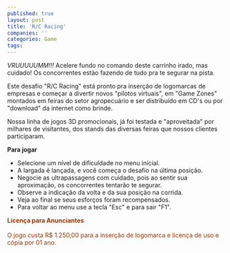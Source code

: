 ```yaml
---
published: true
layout: post
title: 'R/C Racing'
companies: ''
categories: Game
tags: 
---
```

<span style="font-style: italic;">VRUUUUUMM!!!</span> Acelere fundo no comando deste carrinho irado, mas cuidado! Os concorrentes estão fazendo de tudo pra te segurar na pista.

Este desafio "R/C Racing" está pronto pra inserção de logomarcas de empresas e começar a divertir novos "pilotos virtuais", em "Game Zones" montados em feiras do setor agropecuário e ser distribuído em CD's ou por "download" da internet como brinde.



Nossa linha de jogos 3D promocionais, já foi testada e "aproveitada" por milhares de visitantes, dos stands das diversas feiras que nossos clientes participaram.

<a href="{{ site.baseurl }}/wp-content/uploads/2005/10/rcracing4.jpg">
</a>
 <a href="{{ site.baseurl }}/wp-content/uploads/2005/10/rcracing3.jpg">
</a>
 


<span style="font-weight: bold;">Para jogar</span>

- Selecione um nível de dificuldade no menu inicial.
- A largada é lançada, e você começa o desafio na última posição.
- Negocie as ultrapassagens com cuidado, pois ao sentir sua aproximação, os concorrentes tentarão te segurar.
- Observe a indicação da volta e da sua posição na corrida.
- Veja ao final se seus esforços foram recompensados.
- Para voltar ao menu use a tecla "Esc" e para sair "F1".

<span style="color: #993300; font-weight: bold;">Licença para Anunciantes</span><br style="color: #993300;" /><br style="color: #993300;" /><span style="color: #993300;">O jogo custa R$ 1.250,00 para a inserção de logomarca e licença de uso e cópia por 01 ano.</span>

